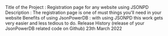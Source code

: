 Title of the Project : Registration page for any website using JSONPD
Description : The registration page is one of must things you'll need in your website
Benefits of using JsonPowerDB : with using JSONPD this work gets very easier and less tedious to do.
Release History (release of your JsonPowerDB related code on Github) 23th March 2022
